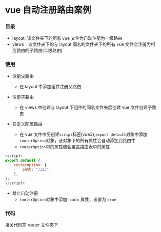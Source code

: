 # vue 自动注册路由案例

### 目录

-   layout: 该文件夹下的所有 vue 文件为自动注册为一级路由
-   views：该文件夹下的与 layout 同名的文件夹下的所有 vue 文件会注册为相应路由的子路由(二级路由)

### 使用

-   注册父路由
    -   在 layout 中添加组件注册父路由
-   注册子路由

    -   在 views 中创建与 layout 下组件的同名文件夹后创建 vue 文件创建子路由

-   自定义配置路由
    -   在 vue 文件中另创建`script`标签(vue3),`export default`对象中添加 `routerOption`对象，该对象下的所有属性会自动添加到路由中
    -   `routerOption`中的属性值会覆盖路由表中的属性

```js
<script>
export default {
    routerOption: {
        path: "/123",
    },
};
</script>
```

-   禁止自动注册
    -   `routerOption`对象中添加 `nauto` 属性，设置为 `true`

### 代码

相关代码在 router 文件夹下
